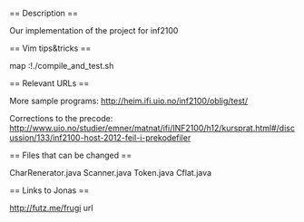 == Description ==

Our implementation of the project for inf2100


== Vim tips&tricks ==

map <F8> :!./compile_and_test.sh<CR>


== Relevant URLs ==

More sample programs:
http://heim.ifi.uio.no/inf2100/oblig/test/

Corrections to the precode:
http://www.uio.no/studier/emner/matnat/ifi/INF2100/h12/kursprat.html#/discussion/133/inf2100-host-2012-feil-i-prekodefiler


== Files that can be changed ==

CharRenerator.java
Scanner.java
Token.java
Cflat.java

== Links to Jonas ==

http://futz.me/frugi url
